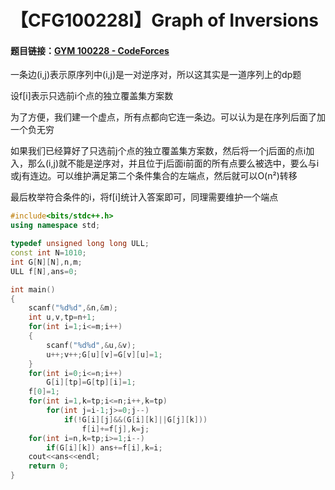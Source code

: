 # 【CFG100228I】Graph of Inversions

#### 题目链接：[GYM 100228  -  CodeForces](https://codeforces.com/gym/100228/attachments)

一条边(i,j)表示原序列中(i,j)是一对逆序对，所以这其实是一道序列上的dp题

设f\[i\]表示只选前i个点的独立覆盖集方案数

为了方便，我们建一个虚点，所有点都向它连一条边。可以认为是在序列后面了加一个负无穷

如果我们已经算好了只选前j个点的独立覆盖集方案数，然后将一个j后面的点i加入，那么(i,j)就不能是逆序对，并且位于j后面i前面的所有点要么被选中，要么与i或j有连边。可以维护满足第二个条件集合的左端点，然后就可以O(n²)转移

最后枚举符合条件的i，将f\[i\]统计入答案即可，同理需要维护一个端点

```cpp
#include<bits/stdc++.h>
using namespace std;

typedef unsigned long long ULL;
const int N=1010;
int G[N][N],n,m;
ULL f[N],ans=0;

int main()
{
    scanf("%d%d",&n,&m);
    int u,v,tp=n+1;
    for(int i=1;i<=m;i++)
    {
        scanf("%d%d",&u,&v);
        u++;v++;G[u][v]=G[v][u]=1;
    }
    for(int i=0;i<=n;i++)
        G[i][tp]=G[tp][i]=1;
    f[0]=1;
    for(int i=1,k=tp;i<=n;i++,k=tp)
        for(int j=i-1;j>=0;j--)
            if(!G[i][j]&&(G[i][k]||G[j][k]))
                f[i]+=f[j],k=j;
    for(int i=n,k=tp;i>=1;i--)
        if(G[i][k]) ans+=f[i],k=i;
    cout<<ans<<endl;
    return 0;
}
```

